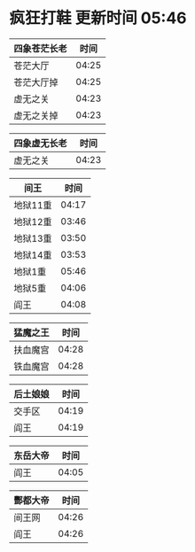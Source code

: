 # 疯狂打鞋 更新时间 05:46

| 四象苍茫长老   | 时间    |
|--------|-------|
| 苍茫大厅 | 04:25 |
| 苍茫大厅掉 | 04:25 |
| 虚无之关 | 04:23 |
| 虚无之关掉 | 04:23 |

| 四象虚无长老   | 时间    |
|--------|-------|
| 虚无之关 | 04:23 |

| 间王   | 时间    |
|--------|-------|
| 地狱11重 | 04:17 |
| 地狱12重 | 03:46 |
| 地狱13重 | 03:50 |
| 地狱14重 | 03:53 |
| 地狱1重 | 05:46 |
| 地狱5重 | 04:06 |
| 阎王 | 04:08 |

| 猛魔之王   | 时间    |
|--------|-------|
| 扶血魔宫 | 04:28 |
| 铁血魔宫 | 04:28 |

| 后土娘娘   | 时间    |
|--------|-------|
| 交手区 | 04:19 |
| 阎王 | 04:19 |

| 东岳大帝   | 时间    |
|--------|-------|
| 阎王 | 04:05 |

| 酆都大帝   | 时间    |
|--------|-------|
| 间王网 | 04:26 |
| 阎王 | 04:26 |